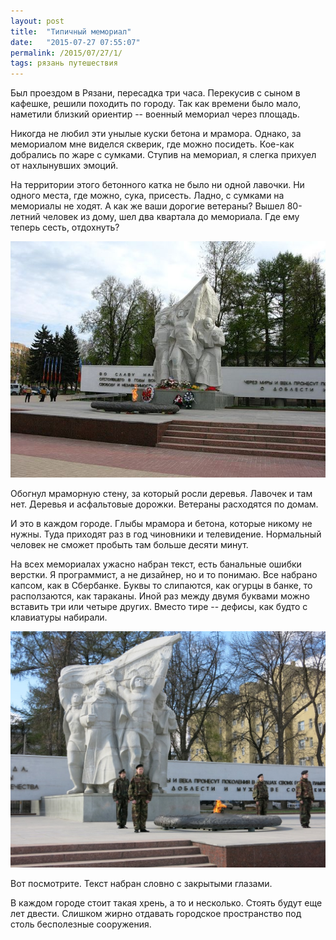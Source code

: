 ```yaml
---
layout: post
title:  "Типичный мемориал"
date:   "2015-07-27 07:55:07"
permalink: /2015/07/27/1/
tags: рязань путешествия
---
```


Был проездом в Рязани, пересадка три часа. Перекусив с сыном в
кафешке, решили походить по городу. Так как времени было мало,
наметили близкий ориентир -- военный мемориал через площадь.

Никогда не любил эти унылые куски бетона и мрамора. Однако, за
мемориалом мне виделся скверик, где можно посидеть. Кое-как добрались
по жаре с сумками. Ступив на мемориал, я слегка прихуел от нахлынувших
эмоций.

На территории этого бетонного катка не было ни одной лавочки. Ни
одного места, где можно, сука, присесть. Ладно, с сумками на мемориалы
не ходят. А как же ваши дорогие ветераны? Вышел 80-летний человек из
дому, шел два квартала до мемориала. Где ему теперь сесть, отдохнуть?

![screenshot](/assets/static/razyan.jpeg)

Обогнул мраморную стену, за который росли деревья. Лавочек и там
нет. Деревья и асфальтовые дорожки. Ветераны расходятся по домам.

И это в каждом городе. Глыбы мрамора и бетона, которые никому не
нужны. Туда приходят раз в год чиновники и телевидение. Нормальный
человек не сможет пробыть там больше десяти минут.

На всех мемориалах ужасно набран текст, есть банальные ошибки
верстки. Я программист, а не дизайнер, но и то понимаю. Все набрано
капсом, как в Сбербанке. Буквы то слипаются, как огурцы в банке, то
расползаются, как тараканы. Иной раз между двумя буквами можно
вставить три или четыре других. Вместо тире -- дефисы, как будто с
клавиатуры набирали.

![screenshot](/assets/static/memorial.jpg)

Вот посмотрите. Текст набран словно с закрытыми глазами.

В каждом городе стоит такая хрень, а то и несколько. Стоять будут еще лет двести. Слишком жирно отдавать городское пространство под столь бесполезные сооружения.
